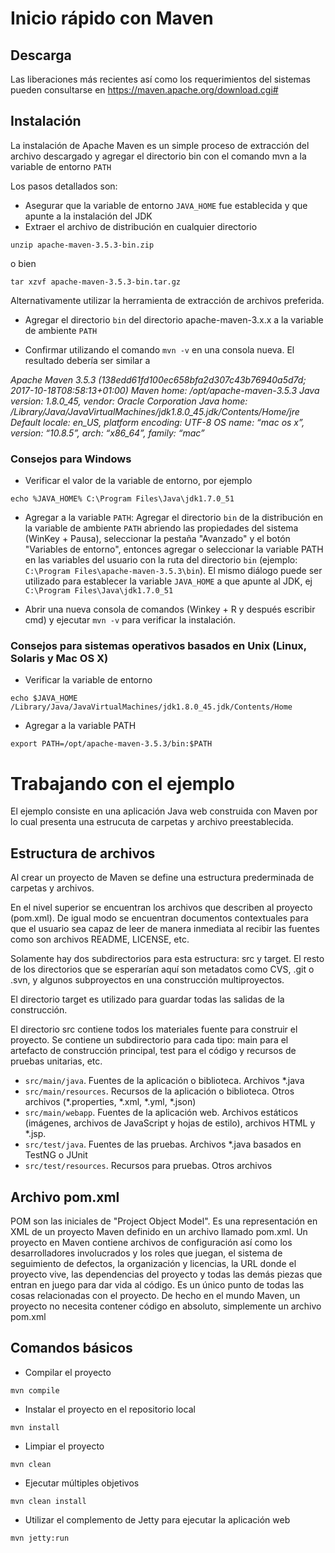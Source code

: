 # Inicio rápido con Maven

## Descarga

Las liberaciones más recientes así como los requerimientos del sistemas pueden consultarse en https://maven.apache.org/download.cgi#

## Instalación

La instalación de Apache Maven es un simple proceso de extracción del archivo descargado y agregar el directorio bin con el comando mvn a la variable de entorno `PATH`

Los pasos detallados son:
* Asegurar que la variable de entorno `JAVA_HOME` fue establecida y que apunte a la instalación del JDK
* Extraer el archivo de distribución en cualquier directorio

```
unzip apache-maven-3.5.3-bin.zip
```

o bien

```
tar xzvf apache-maven-3.5.3-bin.tar.gz
```

Alternativamente utilizar la herramienta de extracción de archivos preferida.

* Agregar el directorio `bin` del directorio apache-maven-3.x.x a la variable de ambiente `PATH`

* Confirmar utilizando el comando `mvn -v` en una consola nueva. El resultado debería ser similar a 

_Apache Maven 3.5.3 (138edd61fd100ec658bfa2d307c43b76940a5d7d; 2017-10-18T08:58:13+01:00) Maven home: /opt/apache-maven-3.5.3 Java version: 1.8.0_45, vendor: Oracle Corporation Java home: /Library/Java/JavaVirtualMachines/jdk1.8.0_45.jdk/Contents/Home/jre Default locale: en_US, platform encoding: UTF-8 OS name: “mac os x”, version: “10.8.5”, arch: “x86_64”, family: “mac”_

### Consejos para Windows

* Verificar el valor de la variable de entorno, por ejemplo
```
echo %JAVA_HOME% C:\Program Files\Java\jdk1.7.0_51
```

* Agregar a la variable `PATH`: Agregar el directorio `bin` de la distribución en la variable de ambiente `PATH` abriendo las propiedades del sistema (WinKey + Pausa), seleccionar la pestaña "Avanzado" y el botón "Variables de entorno", entonces agregar o seleccionar la variable PATH en las variables del usuario con la ruta del directorio `bin` (ejemplo: `C:\Program Files\apache-maven-3.5.3\bin`). El mismo diálogo puede ser utilizado para establecer la variable `JAVA_HOME` a que apunte al JDK, ej `C:\Program Files\Java\jdk1.7.0_51`

* Abrir una nueva consola de comandos (Winkey + R y después escribir cmd) y ejecutar `mvn -v` para verificar la instalación.

### Consejos para sistemas operativos basados en Unix (Linux, Solaris y Mac OS X)

* Verificar la variable de entorno 
```
echo $JAVA_HOME /Library/Java/JavaVirtualMachines/jdk1.8.0_45.jdk/Contents/Home
```

* Agregar a la variable PATH
```
export PATH=/opt/apache-maven-3.5.3/bin:$PATH
```

# Trabajando con el ejemplo

El ejemplo consiste en una aplicación Java web construida con Maven por lo cual presenta una estrucuta de carpetas y archivo preestablecida.

## Estructura de archivos
Al crear un proyecto de Maven se define una estructura prederminada de carpetas y archivos.

En el nivel superior se encuentran los archivos que describen al proyecto (pom.xml). De igual modo se encuentran documentos contextuales para que el usuario sea capaz de leer de manera inmediata al recibir las fuentes como son archivos README, LICENSE, etc.

Solamente hay dos subdirectorios para esta estructura: src y target. El resto de los directorios que se esperarían aquí son metadatos como CVS, .git o .svn, y algunos subproyectos en una construcción multiproyectos.

El directorio target es utilizado para guardar todas las salidas de la construcción.

El directorio src contiene todos los materiales fuente para construir el proyecto. Se contiene un subdirectorio para cada tipo: main para el artefacto de construcción principal, test para el código y recursos de pruebas unitarias, etc.

* `src/main/java`. Fuentes de la aplicación o biblioteca. Archivos *.java
* `src/main/resources`. Recursos de la aplicación o biblioteca. Otros archivos (*.properties, *.xml, *.yml, *.json)
* `src/main/webapp`. Fuentes de la aplicación web. Archivos estáticos  (imágenes, archivos de JavaScript y hojas de estilo), archivos HTML y *.jsp.
* `src/test/java`. Fuentes de las pruebas. Archivos *.java basados en TestNG o JUnit
* `src/test/resources`. Recursos para pruebas. Otros archivos




## Archivo pom.xml

POM son las iniciales de "Project Object Model". Es una representación en XML de un proyecto Maven definido en un archivo llamado pom.xml. Un proyecto en Maven contiene archivos de configuración así como los desarrolladores involucrados y los roles que juegan, el sistema de seguimiento de defectos, la organización y licencias, la URL donde el proyecto vive, las dependencias del proyecto y todas las demás piezas que entran en juego para dar vida al código. Es un único punto de todas las cosas relacionadas con el proyecto. De hecho en el mundo Maven, un proyecto no necesita contener código en absoluto, simplemente un archivo pom.xml

## Comandos básicos

* Compilar el proyecto
```
mvn compile
```

* Instalar el proyecto en el repositorio local
```
mvn install
```

* Limpiar el proyecto
```
mvn clean
```

* Ejecutar múltiples objetivos
```
mvn clean install
```

* Utilizar el complemento de Jetty para ejecutar la aplicación web
```
mvn jetty:run
```
